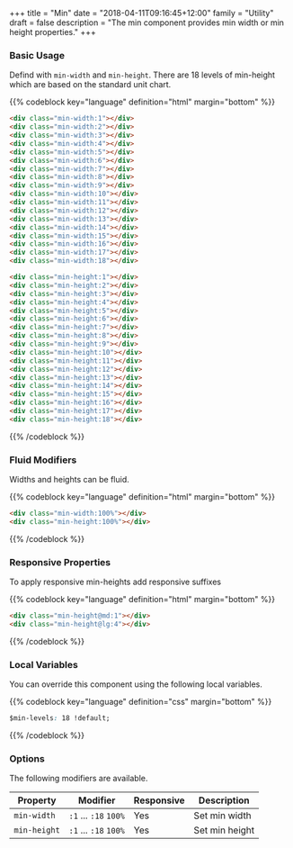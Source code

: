 +++
title = "Min"
date = "2018-04-11T09:16:45+12:00"
family = "Utility"
draft = false
description = "The min component provides min width or min height properties."
+++

### Basic Usage

Defind with `min-width` and `min-height`. There are 18 levels of min-height which are based on the standard unit chart.

{{% codeblock key="language" definition="html" margin="bottom" %}}
```html
<div class="min-width:1"></div>
<div class="min-width:2"></div>
<div class="min-width:3"></div>
<div class="min-width:4"></div>
<div class="min-width:5"></div>
<div class="min-width:6"></div>
<div class="min-width:7"></div>
<div class="min-width:8"></div>
<div class="min-width:9"></div>
<div class="min-width:10"></div>
<div class="min-width:11"></div>
<div class="min-width:12"></div>
<div class="min-width:13"></div>
<div class="min-width:14"></div>
<div class="min-width:15"></div>
<div class="min-width:16"></div>
<div class="min-width:17"></div>
<div class="min-width:18"></div>

<div class="min-height:1"></div>
<div class="min-height:2"></div>
<div class="min-height:3"></div>
<div class="min-height:4"></div>
<div class="min-height:5"></div>
<div class="min-height:6"></div>
<div class="min-height:7"></div>
<div class="min-height:8"></div>
<div class="min-height:9"></div>
<div class="min-height:10"></div>
<div class="min-height:11"></div>
<div class="min-height:12"></div>
<div class="min-height:13"></div>
<div class="min-height:14"></div>
<div class="min-height:15"></div>
<div class="min-height:16"></div>
<div class="min-height:17"></div>
<div class="min-height:18"></div>
```
{{% /codeblock %}}

### Fluid Modifiers

Widths and heights can be fluid.

{{% codeblock key="language" definition="html" margin="bottom" %}}
```html
<div class="min-width:100%"></div>
<div class="min-height:100%"></div>
```
{{% /codeblock %}}

### Responsive Properties

To apply responsive min-heights add responsive suffixes

{{% codeblock key="language" definition="html" margin="bottom" %}}
```html
<div class="min-height@md:1"></div>
<div class="min-height@lg:4"></div>
```
{{% /codeblock %}}

### Local Variables

You can override this component using the following local variables.

{{% codeblock key="language" definition="css" margin="bottom" %}}
```css
$min-levels: 18 !default;
```
{{% /codeblock %}}

### Options

The following modifiers are available.

<table class="table width:100% table:pile table@sm:unpile">
  <thead>
    <tr>
      <th>
        Property
      </th>
      <th>
        Modifier
      </th>
      <th>
        Responsive
      </th>
      <th>
        Description
      </th>
    </tr>
  </thead>
  <tr>
    <td data-label="Properties">
      <code>min-width</code>
    </td>
    <td data-label="Attributes">
      <code>:1</code> ... <code>:18</code> <code>100%</code>
    </td>
    <td data-label="Responsive">
      Yes
    </td>
    <td class="row:reverse">
      Set min width
    </td>
  </tr>
  <tr>
    <td data-label="Properties">
      <code>min-height</code>
    </td>
    <td data-label="Attributes">
      <code>:1</code> ... <code>:18</code> <code>100%</code>
    </td>
    <td data-label="Responsive">
      Yes
    </td>
    <td class="row:reverse">
      Set min height
    </td>
  </tr>
</table>
